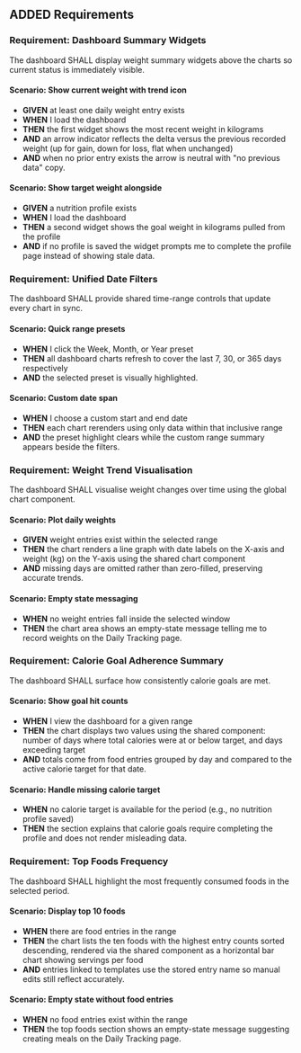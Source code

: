 ## ADDED Requirements
### Requirement: Dashboard Summary Widgets
The dashboard SHALL display weight summary widgets above the charts so current status is immediately visible.

#### Scenario: Show current weight with trend icon
- **GIVEN** at least one daily weight entry exists
- **WHEN** I load the dashboard
- **THEN** the first widget shows the most recent weight in kilograms
- **AND** an arrow indicator reflects the delta versus the previous recorded weight (up for gain, down for loss, flat when unchanged)
- **AND** when no prior entry exists the arrow is neutral with "no previous data" copy.

#### Scenario: Show target weight alongside
- **GIVEN** a nutrition profile exists
- **WHEN** I load the dashboard
- **THEN** a second widget shows the goal weight in kilograms pulled from the profile
- **AND** if no profile is saved the widget prompts me to complete the profile page instead of showing stale data.

### Requirement: Unified Date Filters
The dashboard SHALL provide shared time-range controls that update every chart in sync.

#### Scenario: Quick range presets
- **WHEN** I click the Week, Month, or Year preset
- **THEN** all dashboard charts refresh to cover the last 7, 30, or 365 days respectively
- **AND** the selected preset is visually highlighted.

#### Scenario: Custom date span
- **WHEN** I choose a custom start and end date
- **THEN** each chart rerenders using only data within that inclusive range
- **AND** the preset highlight clears while the custom range summary appears beside the filters.

### Requirement: Weight Trend Visualisation
The dashboard SHALL visualise weight changes over time using the global chart component.

#### Scenario: Plot daily weights
- **GIVEN** weight entries exist within the selected range
- **THEN** the chart renders a line graph with date labels on the X-axis and weight (kg) on the Y-axis using the shared chart component
- **AND** missing days are omitted rather than zero-filled, preserving accurate trends.

#### Scenario: Empty state messaging
- **WHEN** no weight entries fall inside the selected window
- **THEN** the chart area shows an empty-state message telling me to record weights on the Daily Tracking page.

### Requirement: Calorie Goal Adherence Summary
The dashboard SHALL surface how consistently calorie goals are met.

#### Scenario: Show goal hit counts
- **WHEN** I view the dashboard for a given range
- **THEN** the chart displays two values using the shared component: number of days where total calories were at or below target, and days exceeding target
- **AND** totals come from food entries grouped by day and compared to the active calorie target for that date.

#### Scenario: Handle missing calorie target
- **WHEN** no calorie target is available for the period (e.g., no nutrition profile saved)
- **THEN** the section explains that calorie goals require completing the profile and does not render misleading data.

### Requirement: Top Foods Frequency
The dashboard SHALL highlight the most frequently consumed foods in the selected period.

#### Scenario: Display top 10 foods
- **WHEN** there are food entries in the range
- **THEN** the chart lists the ten foods with the highest entry counts sorted descending, rendered via the shared component as a horizontal bar chart showing servings per food
- **AND** entries linked to templates use the stored entry name so manual edits still reflect accurately.

#### Scenario: Empty state without food entries
- **WHEN** no food entries exist within the range
- **THEN** the top foods section shows an empty-state message suggesting creating meals on the Daily Tracking page.
